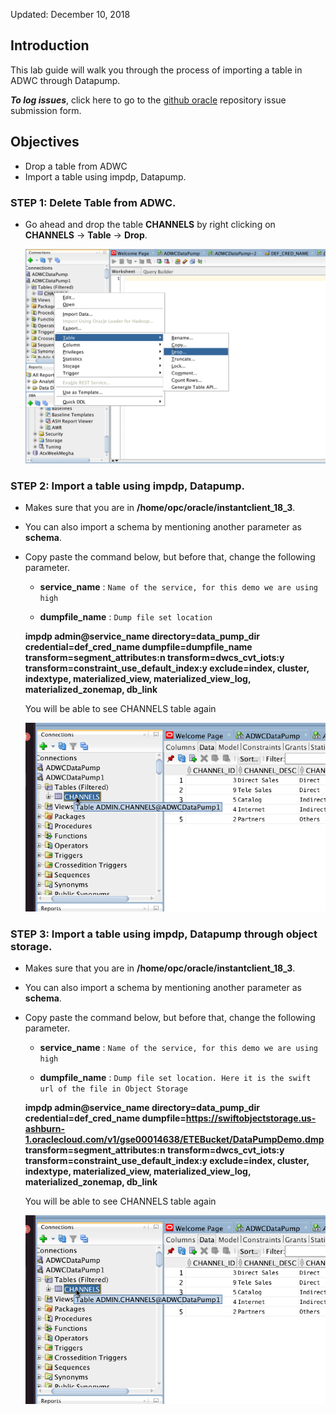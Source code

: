 Updated: December 10, 2018

## Introduction

This lab guide will walk you through the process of importing a table in ADWC through Datapump.

**_To log issues_**, click here to go to the [github oracle](https://github.com/oracle/learning-library/issues/new) repository issue submission form.

## Objectives

- Drop a table from ADWC
- Import a table using impdp, Datapump.

###  **STEP 1**: Delete Table from ADWC.

- Go ahead and drop the table **CHANNELS** by right clicking on **CHANNELS** -> **Table** -> **Drop**. 

    ![](images/datapump/compute45.png)

###  **STEP 2**: Import a table using impdp, Datapump.

- Makes sure that you are in **/home/opc/oracle/instantclient_18_3**. 

- You can also import a schema by mentioning another parameter as **schema**.

- Copy paste the command below, but before that, change the following parameter. 

    - **service_name** : `Name of the service, for this demo we are using high`

    - **dumpfile_name** : `Dump file set location`
    
   **impdp admin@service_name directory=data_pump_dir 
   credential=def_cred_name 
   dumpfile=dumpfile_name transform=segment_attributes:n 
   transform=dwcs_cvt_iots:y transform=constraint_use_default_index:y 
   exclude=index, cluster, indextype, materialized_view, materialized_view_log, materialized_zonemap, db_link**   
   
   
   You will be able to see CHANNELS table again 
   
   ![](images/datapump/compute46.png)
 
 ###  **STEP 3**: Import a table using impdp, Datapump through object storage.

- Makes sure that you are in **/home/opc/oracle/instantclient_18_3**. 

- You can also import a schema by mentioning another parameter as **schema**.

- Copy paste the command below, but before that, change the following parameter. 

    - **service_name** : `Name of the service, for this demo we are using high`

    - **dumpfile_name** : `Dump file set location. Here it is the swift url of the file in Object Storage`
    
   **impdp admin@service_name directory=data_pump_dir 
   credential=def_cred_name 
   dumpfile=https://swiftobjectstorage.us-ashburn-1.oraclecloud.com/v1/gse00014638/ETEBucket/DataPumpDemo.dmp transform=segment_attributes:n 
   transform=dwcs_cvt_iots:y transform=constraint_use_default_index:y 
   exclude=index, cluster, indextype, materialized_view, materialized_view_log, materialized_zonemap, db_link**   
   
   
   You will be able to see CHANNELS table again 
   
   ![](images/datapump/compute46.png)